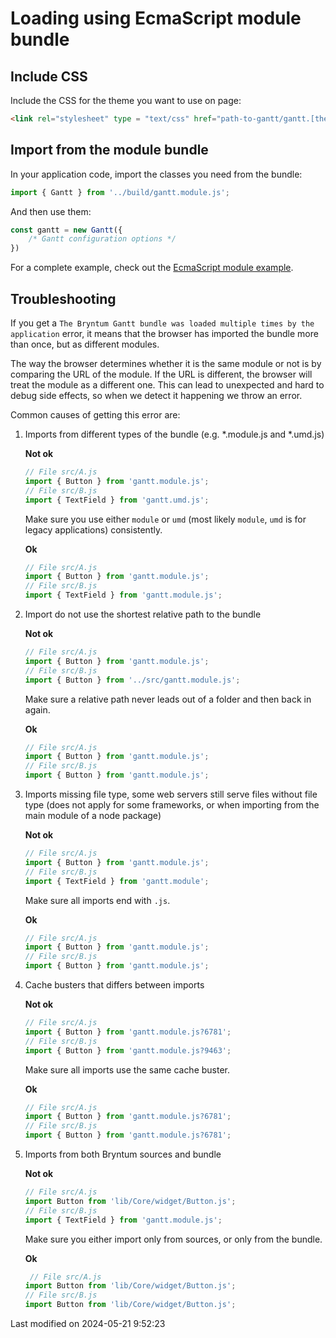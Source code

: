 # Loading using EcmaScript module bundle

## Include CSS

Include the CSS for the theme you want to use on page:

```html
<link rel="stylesheet" type = "text/css" href="path-to-gantt/gantt.[theme].css" data-bryntum-theme>
```

## Import from the module bundle

In your application code, import the classes you need from the bundle:

```javascript
import { Gantt } from '../build/gantt.module.js';
```

And then use them:

```javascript
const gantt = new Gantt({
    /* Gantt configuration options */
})
```

For a complete example, check out the <a href="../examples/esmodule/" target="_blank">EcmaScript module example</a>.

## Troubleshooting

If you get a `The Bryntum Gantt bundle was loaded multiple times by the application` error, it means that
the browser has imported the bundle more than once, but as different modules. 

The way the browser determines whether it is the same module or not is by comparing the URL of the module. If the URL is 
different, the browser will treat the module as a different one. This can lead to unexpected and hard to debug side
effects, so when we detect it happening we throw an error.

Common causes of getting this error are:

1. Imports from different types of the bundle (e.g. *.module.js and *.umd.js)

   **Not ok**

   ```javascript
   // File src/A.js
   import { Button } from 'gantt.module.js';
   // File src/B.js
   import { TextField } from 'gantt.umd.js';
   ```

   Make sure you use either `module` or `umd` (most likely `module`, `umd` is for legacy applications) consistently.

   **Ok**

   ```javascript
   // File src/A.js
   import { Button } from 'gantt.module.js';
   // File src/B.js
   import { TextField } from 'gantt.module.js';
   ```

2. Import do not use the shortest relative path to the bundle

   **Not ok**

   ```javascript
   // File src/A.js
   import { Button } from 'gantt.module.js';
   // File src/B.js
   import { Button } from '../src/gantt.module.js';
   ```

   Make sure a relative path never leads out of a folder and then back in again.

   **Ok**

   ```javascript
   // File src/A.js
   import { Button } from 'gantt.module.js';
   // File src/B.js
   import { Button } from 'gantt.module.js';
   ```

3. Imports missing file type, some web servers still serve files without file type (does not apply for some frameworks, 
   or when importing from the main module of a node package)

   **Not ok**

   ```javascript
   // File src/A.js
   import { Button } from 'gantt.module.js';
   // File src/B.js
   import { TextField } from 'gantt.module';
   ```

   Make sure all imports end with `.js`.

   **Ok**

   ```javascript
   // File src/A.js
   import { Button } from 'gantt.module.js';
   // File src/B.js
   import { Button } from 'gantt.module.js';
   ```

4. Cache busters that differs between imports

   **Not ok**

   ```javascript
   // File src/A.js
   import { Button } from 'gantt.module.js?6781';
   // File src/B.js
   import { Button } from 'gantt.module.js?9463';
   ```

   Make sure all imports use the same cache buster.

   **Ok**

   ```javascript
   // File src/A.js
   import { Button } from 'gantt.module.js?6781';
   // File src/B.js
   import { Button } from 'gantt.module.js?6781';
   ```

5. Imports from both Bryntum sources and bundle

   **Not ok**

   ```javascript
   // File src/A.js
   import Button from 'lib/Core/widget/Button.js';
   // File src/B.js
   import { TextField } from 'gantt.module.js';
   ```

   Make sure you either import only from sources, or only from the bundle.

   **Ok**

   ```javascript
    // File src/A.js
   import Button from 'lib/Core/widget/Button.js';
   // File src/B.js
   import Button from 'lib/Core/widget/Button.js';
   ```


<p class="last-modified">Last modified on 2024-05-21 9:52:23</p>